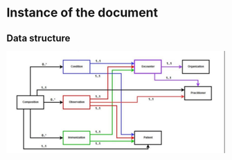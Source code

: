# Instance of the document
## Data structure
<img src="structure.png"
     alt="overview of FHIR structures"
     style="float: left; margin-right: 10px;" />
